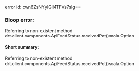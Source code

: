 error id: cwn6ZsNYyIGll4TFVs7sIg==
### Bloop error:

Referring to non-existent method drt.client.components.ApiFeedStatus.receivedPct()scala.Option
#### Short summary: 

Referring to non-existent method drt.client.components.ApiFeedStatus.receivedPct()scala.Option